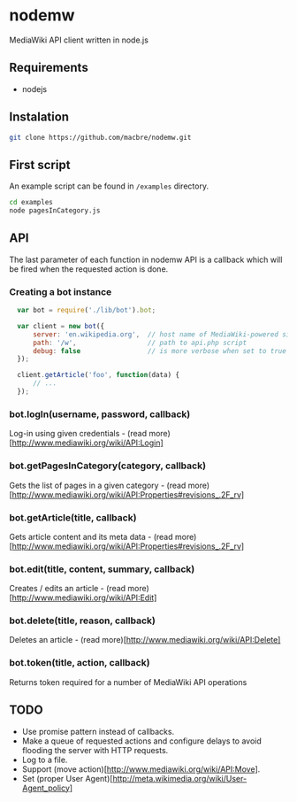 nodemw
======

MediaWiki API client written in node.js

## Requirements

* nodejs

## Instalation

``` bash
git clone https://github.com/macbre/nodemw.git
```

## First script

An example script can be found in `/examples` directory.

``` bash
cd examples
node pagesInCategory.js
```

## API

The last parameter of each function in nodemw API is a callback which will be fired
when the requested action is done.

### Creating a bot instance

``` js
  var bot = require('./lib/bot').bot;

  var client = new bot({
      server: 'en.wikipedia.org',  // host name of MediaWiki-powered site
      path: '/w',                  // path to api.php script
      debug: false                 // is more verbose when set to true
  });

  client.getArticle('foo', function(data) {
      // ...
  });
```

### bot.logIn(username, password, callback)

Log-in using given credentials - (read more)[http://www.mediawiki.org/wiki/API:Login]

### bot.getPagesInCategory(category, callback)

Gets the list of pages in a given category - (read more)[http://www.mediawiki.org/wiki/API:Properties#revisions_.2F_rv]

### bot.getArticle(title, callback)

Gets article content and its meta data - (read more)[http://www.mediawiki.org/wiki/API:Properties#revisions_.2F_rv]

### bot.edit(title, content, summary, callback)

Creates / edits an article - (read more)[http://www.mediawiki.org/wiki/API:Edit]

### bot.delete(title, reason, callback)

Deletes an article - (read more)[http://www.mediawiki.org/wiki/API:Delete]

### bot.token(title, action, callback)

Returns token required for a number of MediaWiki API operations

## TODO

* Use promise pattern instead of callbacks.
* Make a queue of requested actions and configure delays to avoid flooding the server with HTTP requests.
* Log to a file.
* Support (move action)[http://www.mediawiki.org/wiki/API:Move].
* Set (proper User Agent)[http://meta.wikimedia.org/wiki/User-Agent_policy]
